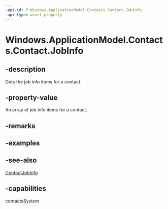 ```yaml
---
-api-id: P:Windows.ApplicationModel.Contacts.Contact.JobInfo
-api-type: winrt property
---
```


<!-- Property syntax
public Windows.Foundation.Collections.IVector<Windows.ApplicationModel.Contacts.ContactJobInfo> JobInfo { get; }
-->

# Windows.ApplicationModel.Contacts.Contact.JobInfo

## -description
Gets the job info items for a contact.

## -property-value
An array of job info items for a contact.

## -remarks

## -examples

## -see-also
[ContactJobInfo](contactjobinfo.md)
## -capabilities
contactsSystem
